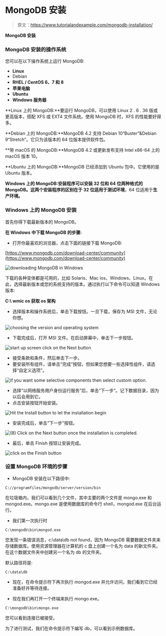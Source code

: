# MongoDB 安装

> 原文：<https://www.tutorialandexample.com/mongodb-installation/>

**MongoDB 安装**

### MongoDB 安装的操作系统

您可以在以下操作系统上运行 MongoDB:

*   **Linux**
*   Debian
*   **RHEL / CentOS 6、7 和 8**
*   **苹果电脑**
*   **Ubuntu**
*   **Windows 服务器**

**Linux 上的 MongoDB:**要运行 MongoDB，可以使用 Linux 2 . 6 . 36 版或更高版本，搭配 XFS 或 EXT4 文件系统。使用 MongoDB 时，XFS 的性能要好得多。

**Debian 上的 MongoDB:**MongoDB 4.2 支持 Debian 10“Buster”&Debian 9“Stretch”。它只为该版本的 64 位版本提供软件包。

**带 macOS 的 MongoDB:**MongoDB 4.2 或更新发布支持 Intel x86-64 上的 macOS 版本 10。

**Ubuntu 上的 MongoDB:**MongoDB 已经添加到 Ubuntu 包中。它使用的是 Ubuntu 版本。

**Windows 上的 MongoDB:**安装程序可以安装 32 位和 64 位两种格式的 MongoDB。这两个安装程序的区别在于 32 位适用于**测试环境**，64 位适用于**生产环境。**

### Windows 上的 MongoDB 安装

首先你得下载最新版本的 MongoDB。

**在 Windows 中下载 MongoDB 的步骤:**

*   打开你最喜欢的浏览器，点击下面的链接下载 MongoDB:

[https://www.mongodb.com/download-center/community](https://www.mongodb.com/download-center/community)

![downloading MongoDB in Windows](img/8a0af673862a6e3fd4d054285b61599c.png)

下载的各种变体都是可用的，比如 Solaris、Mac ios、Windows、Linux。在此，选择最新版本或您的系统支持的版本。通过执行以下命令可以知道 Windows 版本:

**C:\ wmic os 获取 os 架构**

*   选择版本和操作系统后，单击下载按钮。一旦下载，保存为 MSI 文件，无论你想。

![choosing the version and operating system](img/f6694a34ffc5b89e9e95491df791e5fd.png)

*   下载完成后，打开 MSI 文件。在启动屏幕中，单击下一步按钮。

![start up screen click on the Next button](img/46bb28dd37b6c21887ed5b8751d0ad92.png)

*   接受条款和条件，然后单击下一步。
*   要安装所有组件，请单击“完成”按钮，但如果您想要一些选择性组件，请选择“自定义选项”。

![if you want some selective components then select custom option.](img/04e60e6ea1a547fea76004b867ded758.png)

*   选择“以网络服务用户身份运行服务”后，单击“下一步”。记下数据目录，因为以后会用到它。
*   点击安装按钮开始安装。

![Hit the Install button to let the installation begin](img/b4088ee991f2723d4d85c57495e710d9.png)

*   安装完成后，单击“下一步”按钮。

![(8)	Click on the Next button once the installation is completed.](img/6a82a15b3141097adac67823ac7db7a7.png)

*   最后，单击 Finish 按钮让安装完成。

![click on the Finish button ](img/22d77873c261b806de7af82f0c6b94b4.png)

### 设置 MongoDB 环境的步骤

*   MongoDB 安装在以下路径中:

```
C://programfiles/mongodb/server/version/bin
```

在垃圾箱内，我们可以看到几个文件，其中主要的两个文件是 mongo.exe 和 mongod.exe。mongo.exe 是使用数据库的命令行 shell，mongod.exe 在后台运行。

*   我们第一次执行时

```
C:\mongodb\bin\mongod.exe  
```

您发现一条错误消息，c:\data\db not found，因为 MongoDB 需要数据文件夹来存储数据库。使用资源管理器在计算机的 c 盘上创建一个名为 data 的新文件夹。在这个数据文件夹中创建另一个名为 db 的文件夹。

默认路径将是:

```
C:\data\db
```

*   现在，在命令提示符下再次执行 mongod.exe 并允许访问，我们看到它已经准备好并等待连接。

*   现在我们再打开一个终端来执行 mongo.exe。

```
C:\mongodb\bin\mongo.exe  
```

您可以看到连接已被接受。

为了进行测试，我们在命令提示符下编写 db，可以看到示例数据库。